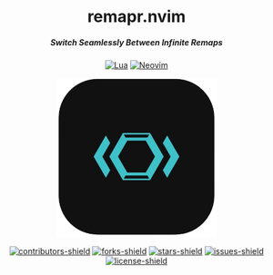 <div align="center">

# remapr.nvim 
##### Switch Seamlessly Between Infinite Remaps

[![Lua](https://img.shields.io/badge/Lua-blue.svg?style=for-the-badge&logo=lua)](http://www.lua.org)
[![Neovim](https://img.shields.io/badge/Neovim%200.8+-green.svg?style=for-the-badge&logo=neovim)](https://neovim.io)

<img alt="Remapr logo" height="280" src="/assets/remapr-icon.png" />

[![contributors-shield](https://img.shields.io/github/contributors/landerdurie/remapr.nvim.svg?style=for-the-badge)](https://github.com/landerdurie/remapr.nvim/graphs/contributors)
[![forks-shield](https://img.shields.io/github/forks/landerdurie/remapr.nvim.svg?style=for-the-badge)](https://img.shields.io/github/contributors/landerdurie/remapr.nvim/network/members)
[![stars-shield](https://img.shields.io/github/stars/landerdurie/remapr.nvim.svg?style=for-the-badge)](https://github.com/landerdurie/remapr.nvim/stargazers)
[![issues-shield](https://img.shields.io/github/issues/landerdurie/remapr.nvim.svg?style=for-the-badge)](https://img.shields.io/github/issues/landerdurie/remapr.nvim?style=for-the-badge)
[![license-shield](https://img.shields.io/github/license/landerdurie/remapr.nvim.svg?style=for-the-badge)](https://github.com/landerdurie/remapr.nvim/blob/master/LICENSE)

</div>
